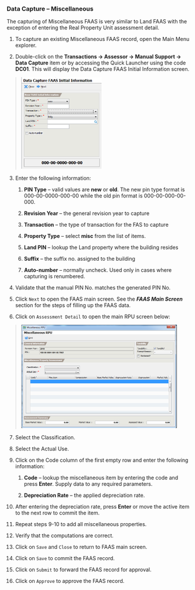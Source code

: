 ### Data Capture – Miscellaneous 

The capturing of Miscellaneous FAAS is very similar to Land FAAS with
the exception of entering the Real Property Unit assessment detail.

1.  To capture an existing Miscellaneous FAAS record, open the Main Menu
    explorer.

2.  Double-click on the **Transactions -&gt; Assessor -&gt; Manual
    Support -&gt; Data Capture** item or by accessing the Quick Launcher
    using the code **DC01**. This will display the Data Capture FAAS
    Initial Information screen.

> <img src="images\image193.png" style="width:2.28097in;height:2.60592in" />

3.  Enter the following information:

    1.  **PIN Type** – valid values are **new** or **old**. The new pin
        type format is 000-00-0000-000-00 while the old pin format is
        000-00-000-00-000.

    2.  **Revision Year** – the general revision year to capture

    3.  **Transaction** – the type of transaction for the FAS to capture

    4.  **Property Type** – select **misc** from the list of items.

    5.  **Land PIN** – lookup the Land property where the building
        resides

    6.  **Suffix** – the suffix no. assigned to the building

    7.  **Auto-number** – normally uncheck. Used only in cases where
        capturing is renumbered.

4.  Validate that the manual PIN No. matches the generated PIN No.

5.  Click `Next` to open the FAAS main screen. See the ***FAAS Main
    Screen*** section for the steps of filling up the FAAS data.

6.  Click on `Assessment Detail` to open the main RPU screen below:

> <img src="images\image201.png" style="width:4.4277in;height:2.93193in" />

7.  Select the Classification.

8.  Select the Actual Use.

9.  Click on the Code column of the first empty row and enter the
    following information:

    1.  **Code** – lookup the miscellaneous item by entering the code
        and press **Enter**. Supply data to any required parameters.

    2.  **Depreciation Rate** – the applied depreciation rate.

10. After entering the depreciation rate, press **Enter** or move the
    active item to the next row to commit the item.

11. Repeat steps 9-10 to add all miscellaneous properties.

12. Verify that the computations are correct.

13. Click on `Save` and `Close` to return to FAAS main screen.

14. Click on `Save` to commit the FAAS record.

15. Click on `Submit` to forward the FAAS record for approval.

16. Click on `Approve` to approve the FAAS record.